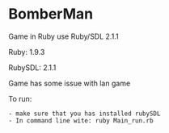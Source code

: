 BomberMan
=========

Game in Ruby use Ruby/SDL 2.1.1

Ruby: 1.9.3

RubySDL: 2.1.1

Game has some issue with lan game

To run:
	
	- make sure that you has installed rubySDL
	- In command line wite: ruby Main_run.rb
